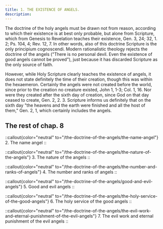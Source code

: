 ```yaml
---
title: 1. THE EXISTENCE OF ANGELS.
description: 
---
```


The doctrine of the holy angels must be drawn not from reason, according to which their existence is at best only probable, but alone from Scripture, which from Genesis to Revelation teaches their existence, Gen. 3, 24; 32, 1. 2; Ps. 104, 4; Rev. 12, 7. In other words, also of this doctrine Scripture is the only principium cognoscendi. Modern rationalistic theology rejects the doctrine of the angels ("There is no personal devil. Even the existence of good angels cannot be proved"), just because it has discarded Scripture as the only source of faith.

However, while Holy Scripture clearly teaches the existence of angels, it does not state definitely the time of their creation, though this was within the hexaemeron. Certainly the angels were not created before the world, since prior to the creation no creature existed, John 1, 1-3; Col. 1, 16. Nor were they created after the sixth day of creation, since God on that day ceased to create, Gen. 2, 2. 3. Scripture informs us definitely that on the sixth day "the heavens and the earth were finished and all the host of them," Gen. 2, 1, which certainly includes the angels.

## The rest of chap. 8

::callout{color="neutral" to="/the-doctrine-of-the-angels/the-name-angel"}
2. The name angel
::

::callout{color="neutral" to="/the-doctrine-of-the-angels/the-nature-of-the-angels"}
3. The nature of the angels
::

::callout{color="neutral" to="/the-doctrine-of-the-angels/the-number-and-ranks-of-angels"}
4. The number and ranks of angels
::

::callout{color="neutral" to="/the-doctrine-of-the-angels/good-and-evil-angels"}
5. Good and evil angels
::

::callout{color="neutral" to="/the-doctrine-of-the-angels/the-holy-service-of-the-good-angels"}
6. The holy service of the good angels
::

::callout{color="neutral" to="/the-doctrine-of-the-angels/the-evil-work-and-eternal-punishment-of-the-evil-angels"}
7. The evil work and eternal punishment of the evil angels
::

